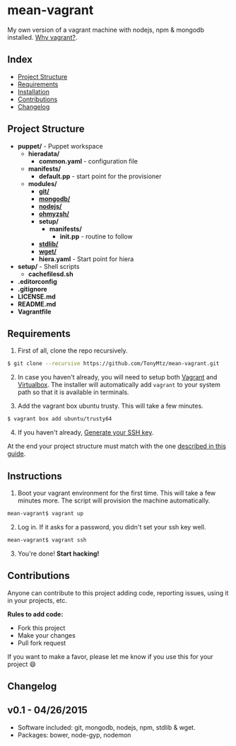 mean-vagrant
============

My own version of a vagrant machine with nodejs, npm & mongodb installed. [Why vagrant?](http://docs.vagrantup.com/v2/why-vagrant/index.html).

Index
-----

* [Project Structure](#structure)
* [Requirements](#requirements)
* [Installation](#instructions)
* [Contributions](#contributions)
* [Changelog](#changelog)

<a name="structure">Project Structure</a>
---------------------------------------
* **puppet/** - Puppet workspace
	* **hieradata/**
		* **common.yaml** - configuration file
	* **manifests/**
		* **default.pp** - start point for the provisioner
	* **modules/**
		* [**git/**](https://github.com/puppetlabs/puppetlabs-git)
		* [**mongodb/**](https://github.com/puppetlabs/puppetlabs-mongodb)
		* [**nodejs/**](https://github.com/willdurand/puppet-nodejs)
		* [**ohmyzsh/**](https://github.com/acme/puppet-acme-oh-my-zsh)
		* **setup/**
			* **manifests/**
				* **init.pp** - routine to follow
		* [**stdlib/**](https://github.com/puppetlabs/puppetlabs-stdlib)
		* [**wget/**](https://github.com/maestrodev/puppet-wget)
		* **hiera.yaml** - Start point for hiera
* **setup/** - Shell scripts
	* **cachefilesd.sh**
* **.editorconfig**
* **.gitignore**
* **LICENSE.md**
* **README.md**
* **Vagrantfile**

<a name="requirements">Requirements</a>
---------------------------------------

1. First of all, clone the repo recursively.
```bash
$ git clone --recursive https://github.com/TonyMtz/mean-vagrant.git
```

2. In case you haven't already, you will need to setup both [Vagrant](http://www.vagrantup.com/downloads.html) and [Virtualbox](https://www.virtualbox.org/wiki/Downloads). The installer will automatically add `vagrant` to your system path so that it is available in terminals.

3. Add the vagrant box ubuntu trusty. This will take a few minutes.
```bash
$ vagrant box add ubuntu/trusty64
```

4. If you haven't already, [Generate your SSH key](http://git-scm.com/book/es/v2/Git-on-the-Server-Generating-Your-SSH-Public-Key).

At the end your project structure must match with the one [described in this guide](#structure).

<a name="instructions">Instructions</a>
---------------------------------------

1. Boot your vagrant environment for the first time. This will take a few minutes more. The script will provision the machine automatically.
```bash
mean-vagrant$ vagrant up
```

2. Log in. If it asks for a password, you didn't set your ssh key well.
```bash
mean-vagrant$ vagrant ssh
```

3. You're done! **Start hacking!**

<a name="contributions">Contributions</a>
-----------------------------------------
Anyone can contribute to this project adding code, reporting issues, using it in your projects, etc.

**Rules to add code:**

- Fork this project
- Make your changes
- Pull fork request

If you want to make a favor, please let me know if you use this for your project :smile:

<a name="changelog">Changelog</a>
---------------------------------

## v0.1 - 04/26/2015
- Software included: git, mongodb, nodejs, npm, stdlib & wget.
- Packages: bower, node-gyp, nodemon
